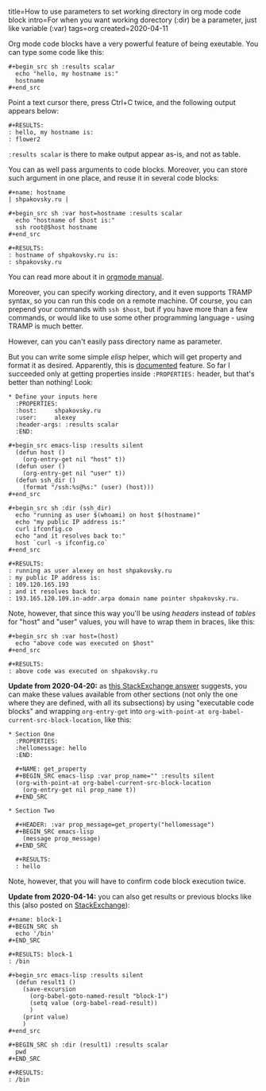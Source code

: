title=How to use parameters to set working directory in org mode code block
intro=For when you want working dorectory (:dir) be a parameter, just like variable (:var)
tags=org
created=2020-04-11

Org mode code blocks have a very powerful feature of being exeutable.
You can type some code like this:

    #+begin_src sh :results scalar
      echo "hello, my hostname is:"
      hostname
    #+end_src

Point a text cursor there, press Ctrl+C twice, and the following output appears below:

    #+RESULTS:
    : hello, my hostname is:
    : flower2

`:results scalar` is there to make output appear as-is, and not as table.

You can as well pass arguments to code blocks.
Moreover, you can store such argument in one place, and reuse it in several code blocks:

    #+name: hostname
    | shpakovsky.ru |

    #+begin_src sh :var host=hostname :results scalar
      echo "hostname of $host is:"
      ssh root@$host hostname
    #+end_src

    #+RESULTS:
    : hostname of shpakovsky.ru is:
    : shpakovsky.ru

You can read more about it in [orgmode manual][env].

Moreover, you can specify working directory, and it even supports TRAMP syntax, so you can run this code on a remote machine.
Of course, you can prepend your commands with `ssh $host`, but if you have more than a few commands, or would like to use some other programming language -
using TRAMP is much better.

However, can you can't easily pass directory name as parameter.

But you can write some simple _elisp_ helper, which will get property and format it as desired.
Apparently, this is [documented][doc] feature.
So far I succeeded only at getting properties inside `:PROPERTIES:` header, but that's better than nothing!
Look:

    * Define your inputs here
      :PROPERTIES:
      :host:     shpakovsky.ru
      :user:     alexey
      :header-args: :results scalar
      :END:

    #+begin_src emacs-lisp :results silent
      (defun host ()
        (org-entry-get nil "host" t))
      (defun user ()
        (org-entry-get nil "user" t))
      (defun ssh_dir ()
        (format "/ssh:%s@%s:" (user) (host)))
    #+end_src

    #+begin_src sh :dir (ssh_dir)
      echo "running as user $(whoami) on host $(hostname)"
      echo "my public IP address is:"
      curl ifconfig.co
      echo "and it resolves back to:"
      host `curl -s ifconfig.co`
    #+end_src

    #+RESULTS:
    : running as user alexey on host shpakovsky.ru
    : my public IP address is:
    : 109.120.165.193
    : and it resolves back to:
    : 193.165.120.109.in-addr.arpa domain name pointer shpakovsky.ru.

Note, however, that since this way you'll be using _headers_ instead of _tables_ for "host" and "user" values,
you will have to wrap them in braces, like this:

    #+begin_src sh :var host=(host)
      echo "above code was executed on $host"
    #+end_src

    #+RESULTS:
    : above code was executed on shpakovsky.ru

**Update from 2020-04-20:** as [this StackExchange answer][a] suggests, you can make these values available from other sections (not only the one where they are defined, with all its subsections) by using "executable code blocks" and wrapping `org-entry-get` into `org-with-point-at org-babel-current-src-block-location`, like this:

	* Section One
	  :PROPERTIES:
	  :hellomessage: hello
	  :END:

	  #+NAME: get_property
	  #+BEGIN_SRC emacs-lisp :var prop_name="" :results silent
	  (org-with-point-at org-babel-current-src-block-location
	    (org-entry-get nil prop_name t))
	  #+END_SRC

	* Section Two

	  #+HEADER: :var prop_message=get_property("hellomessage")
	  #+BEGIN_SRC emacs-lisp
	    (message prop_message)
	  #+END_SRC

	  #+RESULTS:
	  : hello

Note, however, that you will have to confirm code block execution twice.

**Update from 2020-04-14:** you can also get results or previous blocks like this (also posted on [StackExchange][a1]):

	#+name: block-1
	#+BEGIN_SRC sh
	  echo '/bin'
	#+END_SRC

	#+RESULTS: block-1
	: /bin

	#+begin_src emacs-lisp :results silent
	  (defun result1 ()
	    (save-excursion
	      (org-babel-goto-named-result "block-1")
	      (setq value (org-babel-read-result))
	      )
	    (print value)
	    )
	#+end_src

	#+BEGIN_SRC sh :dir (result1) :results scalar
	  pwd
	#+END_SRC

	#+RESULTS:
	: /bin


[env]: https://orgmode.org/manual/Environment-of-a-Code-Block.html

[dir]: https://orgmode.org/manual/Environment-of-a-Code-Block.html#Choosing-a-working-directory

[doc]: https://orgmode.org/manual/Environment-of-a-Code-Block.html#:~:text=Emacs%20lisp%20code%20can%20also%20set%20the%20values%20for%20variables

[a]: https://emacs.stackexchange.com/a/41951/28525

[a1]: https://emacs.stackexchange.com/a/57796/28525
